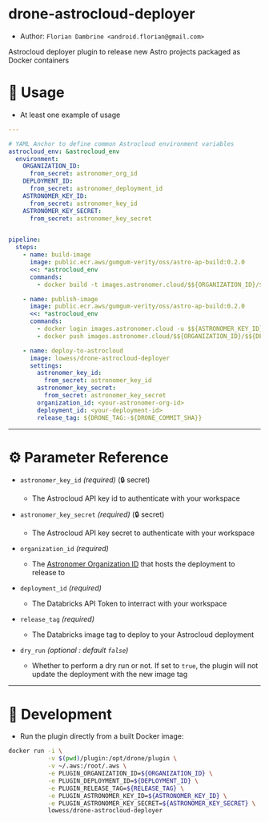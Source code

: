 drone-astrocloud-deployer
=========================

* Author: `Florian Dambrine <android.florian@gmail.com>`

Astrocloud deployer plugin to release new Astro projects packaged as Docker containers

# :notebook: Usage

* At least one example of usage

```yaml
---

# YAML Anchor to define common Astrocloud environment variables
astrocloud_env: &astrocloud_env
  environment:
    ORGANIZATION_ID:
      from_secret: astronomer_org_id
    DEPLOYMENT_ID:
      from_secret: astronomer_deployment_id
    ASTRONOMER_KEY_ID:
      from_secret: astronomer_key_id
    ASTRONOMER_KEY_SECRET:
      from_secret: astronomer_key_secret


pipeline:
  steps:
    - name: build-image
      image: public.ecr.aws/gumgum-verity/oss/astro-ap-build:0.2.0
      <<: *astrocloud_env
      commands:
        - docker build -t images.astronomer.cloud/$${ORGANIZATION_ID}/$${DEPLOYMENT_ID}:${DRONE_TAG:-${DRONE_COMMIT_SHA}} .

    - name: publish-image
      image: public.ecr.aws/gumgum-verity/oss/astro-ap-build:0.2.0
      <<: *astrocloud_env
      commands:
        - docker login images.astronomer.cloud -u $${ASTRONOMER_KEY_ID} -p $${ASTRONOMER_KEY_SECRET}
        - docker push images.astronomer.cloud/$${ORGANIZATION_ID}/$${DEPLOYMENT_ID}:${DRONE_TAG:-${DRONE_COMMIT_SHA}}

    - name: deploy-to-astrocloud
      image: lowess/drone-astrocloud-deployer
      settings:
        astronomer_key_id:
          from_secret: astronomer_key_id
        astronomer_key_secret:
          from_secret: astronomer_key_secret
        organization_id: <your-astronomer-org-id>
        deployment_id: <your-deployment-id>
        release_tag: ${DRONE_TAG:-${DRONE_COMMIT_SHA}}

```

---

# :gear: Parameter Reference


* `astronomer_key_id` _(required)_ (:lock: secret)
  * The Astrocloud API key id to authenticate with your workspace

* `astronomer_key_secret` _(required)_ (:lock: secret)
  * The Astrocloud API key secret to authenticate with your workspace

* `organization_id` _(required)_
  * The [Astronomer Organization ID](https://docs.astronomer.io/astro/cli/astro-organization-list) that hosts the deployment to release to

* `deployment_id` _(required)_
  * The Databricks API Token to interract with your workspace

* `release_tag` _(required)_
  * The Databricks image tag to deploy to your Astrocloud deployment

* `dry_run` _(optional : default `false`)_
  * Whether to perform a dry run or not. If set to `true`, the plugin will not update the deployment with the new image tag

---

# :beginner: Development

* Run the plugin directly from a built Docker image:

```bash
docker run -i \
           -v $(pwd)/plugin:/opt/drone/plugin \
           -v ~/.aws:/root/.aws \
           -e PLUGIN_ORGANIZATION_ID=${ORGANIZATION_ID} \
           -e PLUGIN_DEPLOYMENT_ID=${DEPLOYMENT_ID} \
           -e PLUGIN_RELEASE_TAG=${RELEASE_TAG} \
           -e PLUGIN_ASTRONOMER_KEY_ID=${ASTRONOMER_KEY_ID} \
           -e PLUGIN_ASTRONOMER_KEY_SECRET=${ASTRONOMER_KEY_SECRET} \
           lowess/drone-astrocloud-deployer
```
